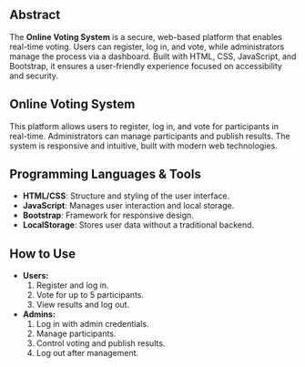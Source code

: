 ## Abstract
The **Online Voting System** is a secure, web-based platform that enables real-time voting. Users can register, log in, and vote, while administrators manage the process via a dashboard. Built with HTML, CSS, JavaScript, and Bootstrap, it ensures a user-friendly experience focused on accessibility and security.

## Online Voting System
This platform allows users to register, log in, and vote for participants in real-time. Administrators can manage participants and publish results. The system is responsive and intuitive, built with modern web technologies.

## Programming Languages & Tools
- **HTML/CSS**: Structure and styling of the user interface.
- **JavaScript**: Manages user interaction and local storage.
- **Bootstrap**: Framework for responsive design.
- **LocalStorage**: Stores user data without a traditional backend.

## How to Use
- **Users:**
  1. Register and log in.
  2. Vote for up to 5 participants.
  3. View results and log out.
- **Admins:**
  1. Log in with admin credentials.
  2. Manage participants.
  3. Control voting and publish results.
  4. Log out after management.
